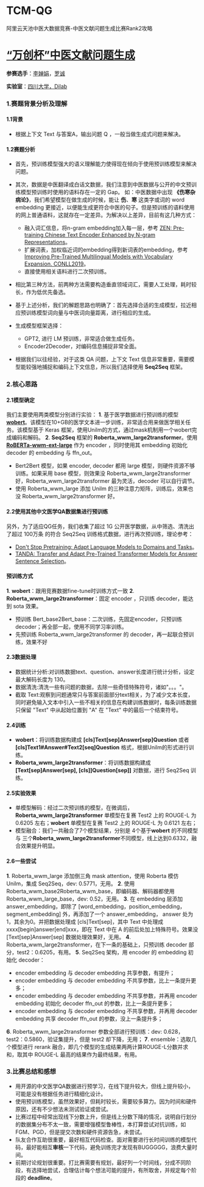 # TCM-QG
阿里云天池中医大数据竞赛-中医文献问题生成比赛Rank2攻略

# [“万创杯”中医文献问题生成](https://tianchi.aliyun.com/competition/entrance/531826/rankingList)
**参赛选手**：[李婵娟](https://moon290.github.io/)，[罗诚](https://github.com/wulaoshi)

**实验室**：[四川大学，Dilab](https://github.com/dilab-scu)

### 1.赛题背景分析及理解
#### 1.1背景
- 根据上下文 Text 与答案A，输出问题 Q ，一般当做生成式问题来解决。

#### 1.2赛题分析
- 首先，预训练模型强大的语义理解能力使得现在倾向于使用预训练模型来解决问题。

- 其次，数据是中医翻译成白话文数据，我们注意到中医数据与公开的中文预训练模型预训练时使用的语料存在一定的 Gap。
如：中医数据中出现 **《伤寒杂病论》**，我们希望模型在做生成的时候，能让 **伤**、**寒** 这类字或词的 word embedding 更接近，以便能生成更符合中医的句子。但是预训练的语料使用的网上普通语料，这就存在一定差异。为解决以上差异，目前有这几种方式：

    - 融入词汇信息，将n-gram embedding加入每一层，参考 [ZEN: Pre-training Chinese Text Encoder Enhanced by N-gram Representations](https://arxiv.org/abs/1911.00720)。
    - 扩展词表，加权临近词的embedding得到新词表的embedding，参考 [Improving Pre-Trained Multilingual Models with Vocabulary Expansion. CONLL2019](https://arxiv.org/abs/1909.12440)。
    - 直接使用相关语料进行二次预训练。
- 相比第三种方法，前两种方法需要构造垂直领域词汇，需要人工处理，耗时较长，作为低优先备选。
- 基于上述分析，我们的解题思路也明确了：首先选择合适的生成模型，拉近相应预训练模型词向量与中医词向量距离，进行相应的生成。
- 生成模型框架选择：
    - GPT2, 进行 LM 预训练，非常适合做生成任务。
    - Encoder2Decoder，对编码信息捕捉非常全面。

- 根据我们以往经验，对于这类 QA 问题，上下文 Text 信息非常重要，需要模型能较强地捕捉和编码上下文信息，所以我们选择使用 **Seq2Seq** 框架。

### 2.核心思路
#### 2.1模型确定
我们主要使用两类模型分别进行实验：
**1**. 基于医学数据进行预训练的模型 [**wobert**](https://tianchi.aliyun.com/forum/postDetail?postId=130889)。该模型在10+GB的医学文本进一步训练，非常适合用来做医学相关任务。该模型基于 Keras 框架，使用Unilm的方式，通过mask机制用一个wobert完成编码和解码。
**2**. **Seq2Seq** 框架的 **Roberta_wwm_large2transformer**。使用 [**RoBERTa-wwm-ext-large**](
https://github.com/ymcui/Chinese-BERT-wwm) 作为 encoder ，同时使用其 embedding 初始化 decoder 的 embedding 与 ffn_out。
   +  Bert2Bert 模型，如果 encoder, decoder 都用 large 模型，则硬件资源不够训练。如果采用 base 模型，则效果没 Roberta_wwm_large2transformer 好，Roberta_wwm_large2transformer 最为灵活，decoder 可以自行调节。
   + 使用 Roberta_wwm_large 添加 Unilm 的三种注意力矩阵，训练后，效果也没 Roberta_wwm_large2transformer 好。
   
#### 2.2使用其他中文医学QA数据集进行预训练
另外，为了适应QG任务，我们收集了超过 1G 公开医学数据，从中筛选、清洗出了超过 100万条 的符合 Seq2Seq 训练格式数据，进行再次预训练，理论参考：
- [Don't Stop Pretraining: Adapt Language Models to Domains and Tasks](https://arxiv.org/abs/2004.10964)。
- [TANDA: Transfer and Adapt Pre-Trained Transformer Models for Answer Sentence Selection](https://arxiv.org/abs/1911.04118)。

#### 预训练方式
**1**. **wobert**：跟用竞赛数据fine-tune时训练方式一致
**2**. **Roberta_wwm_large2transformer**：固定 encoder ，只训练 decoder，能达到 sota 效果。
- 预训练 Bert_base2Bert_base：二次训练，先固定encoder，只预训练decoder；再全部一起，使用不同学习率训练。
- 先预训练 Roberta_wwm_large2transformer 的 decoder，再一起联合预训练，效果不好

#### 2.3数据处理
- 数据统计分析:对训练数据text、question、answer长度进行统计分析，设定最大解码长度为 130。
- 数据清洗:清洗一些有问题的数据，去除一些奇怪特殊符号，诸如"。。。"。
- 截取 Text:观察到问题通常只与答案前面部分text相关，为了减少文本长度，同时避免输入文本中引入一些不相关的信息在构建训练数据时，每条训练数据只保留 "Text" 中从起始位置到 "A" 在 "Text" 中的最后一个结束符号。

#### 2.4训练

- **wobert**：将训练数据构建成 **[cls]Text[sep]Answer[sep]Question** 或者 **[cls]Text1#Answer#Text2[seq]Question** 格式，根据Unilm的形式进行训练。
- **Roberta_wwm_large2transformer**：将训练数据构建成 **[Text[sep]Answer[sep], [cls]]Question[sep]]** 对数据，进行 Seq2Seq 训练。

#### 2.5实验效果
- 单模型解码：经过二次预训练的模型，在微调后，**Roberta_wwm_large2transformer** 单模型在复赛 Test2 上的 
ROUGE-L 为 0.6205 左右；**wobert**  单模型在复赛 Test2 上的 ROUGE-L 为 0.6121  左右；
- 模型融合：我们一共融合了7个模型结果，分别是 4个基于**wobert** 的不同模型与 三个**Roberta_wwm_large2transformer**不同模型，线上达到0.6332，融合效果提升明显。

#### 2.6一些尝试
**1**. Roberta_wwm_large 添加倒三角 mask attention，使用 Roberta 模仿 Unilm，集成 Seq2Seq，dev: 0.5771，无用。
**2**. 使用 Roberta_wwm_base2Roberta_wwm_base，即编码器、解码器都使用 Roberta_wwm_large_base，dev: 0.52，无用。
**3**. 在 embedding 层添加 answer_embedding，即除了 [word_embedding，position_embedding，segment_embedding] 外，再添加了一个 answer_embedding， answer 处为1，其余为0。并把数据处理成 [cls]Text[sep]，其中 Text 中处理成 xxxx[begin]answer[end]xxx，即在 Text 中在 A 的前后处加上特殊符号。效果没 [Text[sep]Answer[sep] 数据处理效果好，无用。
**4**. Roberta_wwm_large2transformer，在下一条的基础上，只预训练 decoder 部分，test2：0.6205，有用。
**5**. Seq2Seq 架构，用 encoder 的 embedding 初始化 decoder：
- encoder embedding 与 decoder embedding 共享参数，有提升；
- encoder embedding 与 decoder embedding 不共享参数，比上一条提升更多；
- encoder embedding 与 decoder embedding 不共享参数，并再用 encoder embedding 初始化 decoder ffn_out 的参数，比上一条提升更多；
- encoder embedding 与 decoder embedding 不共享参数，并再用 decoder embedding 共享 decoder ffn_out 的参数，没上一条提升多；

**6**. Roberta_wwm_large2transformer 参数全部进行预训练：dev: 0.628，test2：0.5860，验证集提升，但是 test2 却下降，无用；
**7**. ensemble：选取几个模型进行 rerank 融合，即几个模型的生成结果两两计算ROUGE-L分数并求和，取其中 ROUGE-L 最高的结果作为最终结果，有用。

### 3.比赛总结和感想
- 用开源的中文医学QA数据进行预学习，在线下提升较大，但线上提升较小，可能是没有根据任务进行精细化设计。
- 使用预训练模型，虽然效果好，但耗时较长，需要较多算力。因为时间和硬件原因，还有不少想法未测试验证或尝试。
- 比赛过程中经常出现线下分数上升，但是线上分数下降的情况，说明自行划分的数据集分布不太一致，需要增强模型鲁棒性，本打算尝试对抗训练，如 FGM、PGD，但是提交次数和硬件资源告急，未尝试。
- 队友合作互助很重要，最好相互代码检查。面对需要进行长时间训练的模型代码，最好能相互**审核**一下代码，避免训练完才发现有BUGGGGG，浪费大量时间。
- 前期讨论规划很重要。打比赛需要有规划，最好列一个时间线，分成不同阶段，有选择地尝试，合理估计每个想法可能的提升，有所取舍，并规定每个阶段的 **deadline**。





